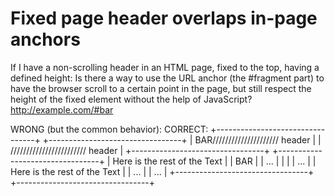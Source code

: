 
# Fixed page header overlaps in-page anchors

If I have a non-scrolling header in an HTML page, fixed to the top, having a defined height:
Is there a way to use the URL anchor (the #fragment part) to have the browser scroll to a certain point in the page, but still respect the height of the fixed element without the help of JavaScript?
http://example.com/#bar


WRONG (but the common behavior):         CORRECT:
+---------------------------------+      +---------------------------------+
| BAR///////////////////// header |      | //////////////////////// header |
+---------------------------------+      +---------------------------------+
| Here is the rest of the Text    |      | BAR                             |
| ...                             |      |                                 |
| ...                             |      | Here is the rest of the Text    |
| ...                             |      | ...                             |
+---------------------------------+      +---------------------------------+


        